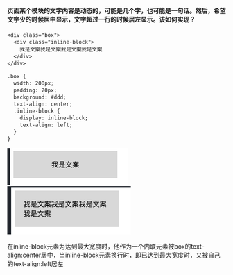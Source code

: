 #### 页面某个模块的文字内容是动态的，可能是几个字，也可能是一句话。然后，希望文字少的时候居中显示，文字超过一行的时候居左显示。该如何实现？
```
<div class="box">
  <div class="inline-block">
    我是文案我是文案我是文案我是文案
  </div>
</div>
```
```
.box {
  width: 200px;
  padding: 20px;
  background: #ddd;
  text-align: center;
  .inline-block {
    display: inline-block;
    text-align: left;
  }
}
```
![image](https://raw.githubusercontent.com/happyAgain/happyAgin-CSS/master/inline-block/%E5%B1%8F%E5%B9%95%E5%BF%AB%E7%85%A7%202018-08-03%20%E4%B8%8A%E5%8D%881.48.01.png)
![image](https://raw.githubusercontent.com/happyAgain/happyAgin-CSS/master/inline-block/%E5%B1%8F%E5%B9%95%E5%BF%AB%E7%85%A7%202018-08-03%20%E4%B8%8A%E5%8D%881.48.28.png)

在inline-block元素为达到最大宽度时，他作为一个内联元素被box的text-align:center居中，当inline-block元素换行时，即已达到最大宽度时，又被自己的text-align:left居左
